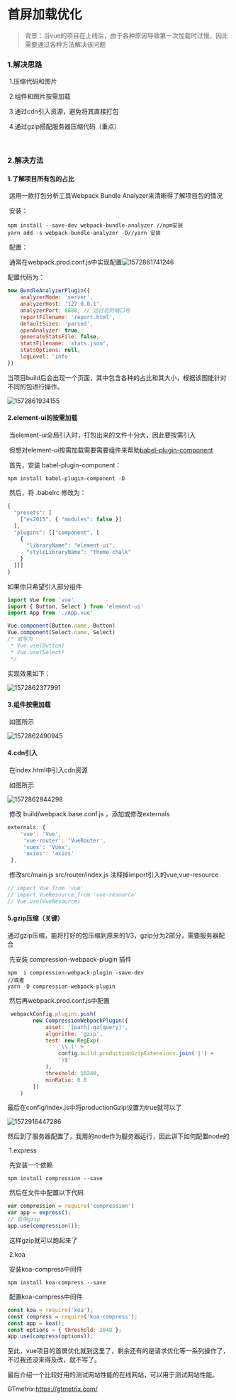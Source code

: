 # 首屏加载优化

> 背景：当vue的项目在上线后，由于各种原因导致第一次加载时过慢，因此需要通过各种方法解决该问题

### 1.解决思路

​	1.压缩代码和图片

​	2.组件和图片按需加载

​	3.通过cdn引入资源，避免将其直接打包

​	4.通过gzip搭配服务器压缩代码（重点）

​		

### 2.解决方法

#### 	1.了解项目所有包的占比

​		运用一款打包分析工具Webpack Bundle Analyzer来清晰得了解项目包的情况

​		安装：	

```npm
npm install --save-dev webpack-bundle-analyzer //npm安装
yarn add -s webpack-bundle-analyzer -D//yarn 安装
```

​		配置：

​			通常在webpack.prod.conf.js中实现配置![1572861741246](C:\Users\kx\AppData\Roaming\Typora\typora-user-images\1572861741246.png)

 配置代码为：

```javascript
new BundleAnalyzerPlugin({
    analyzerMode: 'server',
    analyzerHost: '127.0.0.1',
    analyzerPort: 8888, // 运行后的端口号
    reportFilename: 'report.html',
    defaultSizes: 'parsed',
    openAnalyzer: true,
    generateStatsFile: false,
    statsFilename: 'stats.json',
    statsOptions: null,
    logLevel: 'info'
})
```

当项目build后会出现一个页面，其中包含各种的占比和其大小，根据该图能针对不同的包进行操作。

![1572861934155](C:\Users\kx\AppData\Roaming\Typora\typora-user-images\1572861934155.png)



#### 	2.element-ui的按需加载

​		当element-ui全局引入时，打包出来的文件十分大，因此要按需引入

​		但想对element-ui按需加载需要需要组件来帮助[babel-plugin-component](https://github.com/QingWei-Li/babel-plugin-component)

​		首先，安装 babel-plugin-component：

```npm
npm install babel-plugin-component -D
```

​		然后，将 .babelrc 修改为：

```javascript
{
  "presets": [
    ["es2015", { "modules": false }]
  ],
  "plugins": [["component", [
    {
      "libraryName": "element-ui",
      "styleLibraryName": "theme-chalk"
    }
  ]]]
}
```

如果你只希望引入部分组件

```javascript
import Vue from 'vue'
import { Button, Select } from 'element-ui'
import App from './App.vue'

Vue.component(Button.name, Button)
Vue.component(Select.name, Select)
/* 或写为
 * Vue.use(Button)
 * Vue.use(Select)
 */
```

实现效果如下：

![1572862377991](C:\Users\kx\AppData\Roaming\Typora\typora-user-images\1572862377991.png)



#### 	3.组件按需加载

​		如图所示

![1572862490945](C:\Users\kx\AppData\Roaming\Typora\typora-user-images\1572862490945.png)



#### 	4.cdn引入

​		在index.html中引入cdn资源

​			如图所示

![1572862844298](C:\Users\kx\AppData\Roaming\Typora\typora-user-images\1572862844298.png)

​		修改 build/webpack.base.conf.js ，添加或修改externals

```javascript
externals: {
    'vue': 'Vue',
     'vue-router': 'VueRouter',
     'vuex': 'Vuex',
     'axios': 'axios' 
 },
```

​		修改src/main.js src/router/index.js 注释掉import引入的vue,vue-resource

```javascript
// import Vue from 'vue'
// import VueResource from 'vue-resource'
// Vue.use(VueResource)
```

 	 

#### 		5.gzip压缩（关键）

​		通过gzip压缩，能将打好的包压缩到原来的1/3，gzip分为2部分，需要服务器配合

​		先安装 compression-webpack-plugin 插件

```
npm  i compression-webpack-plugin -save-dev
//或者
yarn -D compression-webpack-plugin
```

​		然后再webpack.prod.conf.js中配置	

```javascript
 webpackConfig.plugins.push(
        new CompressionWebpackPlugin({
            asset: '[path].gz[query]',
            algorithm: 'gzip',
            test: new RegExp(
                '\\.(' +
                config.build.productionGzipExtensions.join('|') +
                ')$'
            ),
            threshold: 10240,
            minRatio: 0.8
        })
    )
```

最后在config/index.js中将productionGzip设置为true就可以了

![1572916447286](C:\Users\kx\AppData\Roaming\Typora\typora-user-images\1572916447286.png)



​	然后到了服务器配置了，我用的node作为服务器运行，因此讲下如何配置node的

​		1.express

​			先安装一个依赖

```
npm install compression --save
```

​			然后在文件中配置以下代码

```javascript
var compression = require('compression')
var app = express();
// 启用gzip
app.use(compression());
```

​			这样gzip就可以跑起来了



​		2.koa

​			安装koa-compress中间件

```
npm install koa-compress --save
```

​			配置koa-compress中间件

```javascript
const koa = require('koa');
const compress = require('koa-compress');
const app = koa();
const options = { threshold: 2048 };
app.use(compress(options));
```



至此，vue项目的首屏优化就到这里了，剩余还有的是请求优化等一系列操作了，不过我还没来得及改，就不写了。

最后介绍一个比较好用的测试网站性能的在线网站，可以用于测试网站性能。

GTmetrix:https://gtmetrix.com/
